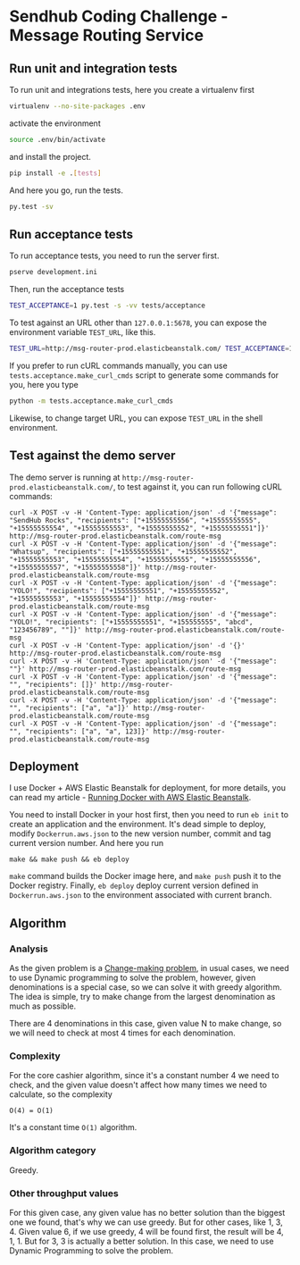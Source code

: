 # Sendhub Coding Challenge - Message Routing Service

## Run unit and integration tests

To run unit and integrations tests, here you create a virtualenv first

```bash
virtualenv --no-site-packages .env
```

activate the environment

```bash
source .env/bin/activate
```

and install the project.

```bash
pip install -e .[tests]
```

And here you go, run the tests.

```bash
py.test -sv
```

## Run acceptance tests

To run acceptance tests, you need to run the server first.

```bash
pserve development.ini
```

Then, run the acceptance tests

```bash
TEST_ACCEPTANCE=1 py.test -s -vv tests/acceptance
```

To test against an URL other than `127.0.0.1:5678`, you can expose the environment variable `TEST_URL`, like this.

```bash
TEST_URL=http://msg-router-prod.elasticbeanstalk.com/ TEST_ACCEPTANCE=1 py.test -s -vv tests/acceptance
```

If you prefer to run cURL commands manually, you can use `tests.acceptance.make_curl_cmds` script to generate some commands for you, here you type

```bash
python -m tests.acceptance.make_curl_cmds
```

Likewise, to change target URL, you can expose `TEST_URL` in the shell environment.

## Test against the demo server

The demo server is running at `http://msg-router-prod.elasticbeanstalk.com/`, to test against it, you can run following cURL commands:

```
curl -X POST -v -H 'Content-Type: application/json' -d '{"message": "SendHub Rocks", "recipients": ["+15555555556", "+15555555555", "+15555555554", "+15555555553", "+15555555552", "+15555555551"]}' http://msg-router-prod.elasticbeanstalk.com/route-msg
curl -X POST -v -H 'Content-Type: application/json' -d '{"message": "Whatsup", "recipients": ["+15555555551", "+15555555552", "+15555555553", "+15555555554", "+15555555555", "+15555555556", "+15555555557", "+15555555558"]}' http://msg-router-prod.elasticbeanstalk.com/route-msg
curl -X POST -v -H 'Content-Type: application/json' -d '{"message": "YOLO!", "recipients": ["+15555555551", "+15555555552", "+15555555553", "+15555555554"]}' http://msg-router-prod.elasticbeanstalk.com/route-msg
curl -X POST -v -H 'Content-Type: application/json' -d '{"message": "YOLO!", "recipients": ["+15555555551", "+155555555", "abcd", "123456789", ""]}' http://msg-router-prod.elasticbeanstalk.com/route-msg
curl -X POST -v -H 'Content-Type: application/json' -d '{}' http://msg-router-prod.elasticbeanstalk.com/route-msg
curl -X POST -v -H 'Content-Type: application/json' -d '{"message": ""}' http://msg-router-prod.elasticbeanstalk.com/route-msg
curl -X POST -v -H 'Content-Type: application/json' -d '{"message": "", "recipients": []}' http://msg-router-prod.elasticbeanstalk.com/route-msg
curl -X POST -v -H 'Content-Type: application/json' -d '{"message": "", "recipients": ["a", "a"]}' http://msg-router-prod.elasticbeanstalk.com/route-msg
curl -X POST -v -H 'Content-Type: application/json' -d '{"message": "", "recipients": ["a", "a", 123]}' http://msg-router-prod.elasticbeanstalk.com/route-msg
```

## Deployment

I use Docker + AWS Elastic Beanstalk for deployment, for more details, you can read my article - [Running Docker with AWS Elastic Beanstalk](http://victorlin.me/posts/2014/11/26/running-docker-with-aws-elastic-beanstalk).

You need to install Docker in your host first, then you need to run `eb init` to create an application and the environment. It's dead simple to deploy, modify `Dockerrun.aws.json` to the new version number, commit and tag current version number. And here you run

```
make && make push && eb deploy
```

`make` command builds the Docker image here, and `make push` push it to the Docker registry. Finally, `eb deploy` deploy current version defined in `Dockerrun.aws.json` to the environment associated with current branch.

## Algorithm

### Analysis

As the given problem is a [Change-making problem](http://en.wikipedia.org/wiki/Change-making_problem), in usual cases, we need to use Dynamic programming to solve the problem, however, given denominations is a special case, so we can solve it with greedy algorithm. The idea is simple, try to make change from the largest denomination as much as possible.

There are 4 denominations in this case, given value N to make change, so we will need to check at most 4 times for each denomination.

### Complexity

For the core cashier algorithm, since it's a constant number 4 we need to check, and the given value doesn't affect how many times we need to calculate, so the complexity

```
O(4) = O(1)
```

It's a constant time `O(1)` algorithm.

### Algorithm category

Greedy.

### Other throughput values

For this given case, any given value has no better solution than the biggest one we found, that's why we can use greedy. But for other cases, like 1, 3, 4. Given value 6, if we use greedy, 4 will be found first, the result will be 4, 1, 1. But for 3, 3 is actually a better solution. In this case, we need to use Dynamic Programming to solve the problem. 
